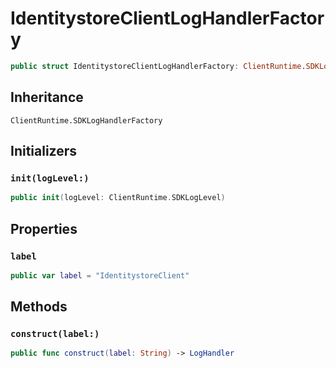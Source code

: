 # IdentitystoreClientLogHandlerFactory

``` swift
public struct IdentitystoreClientLogHandlerFactory: ClientRuntime.SDKLogHandlerFactory 
```

## Inheritance

`ClientRuntime.SDKLogHandlerFactory`

## Initializers

### `init(logLevel:)`

``` swift
public init(logLevel: ClientRuntime.SDKLogLevel) 
```

## Properties

### `label`

``` swift
public var label = "IdentitystoreClient"
```

## Methods

### `construct(label:)`

``` swift
public func construct(label: String) -> LogHandler 
```
